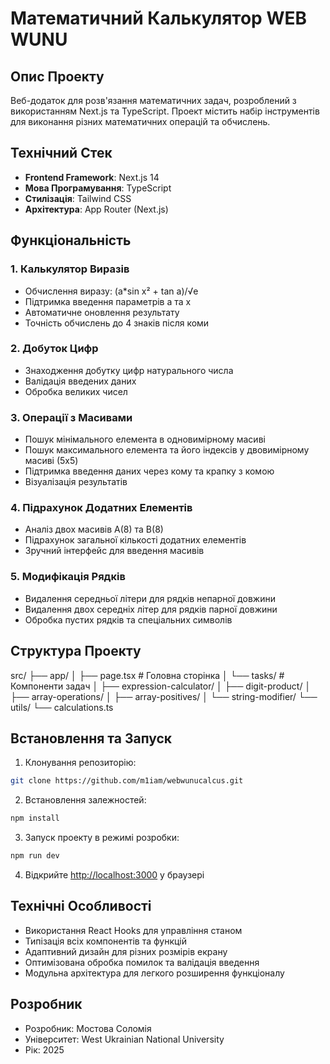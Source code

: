 # Математичний Калькулятор WEB WUNU

## Опис Проекту
Веб-додаток для розв'язання математичних задач, розроблений з використанням Next.js та TypeScript. Проект містить набір інструментів для виконання різних математичних операцій та обчислень.

## Технічний Стек
- **Frontend Framework**: Next.js 14
- **Мова Програмування**: TypeScript
- **Стилізація**: Tailwind CSS
- **Архітектура**: App Router (Next.js)

## Функціональність

### 1. Калькулятор Виразів
- Обчислення виразу: (a*sin x² + tan a)/√e
- Підтримка введення параметрів a та x
- Автоматичне оновлення результату
- Точність обчислень до 4 знаків після коми

### 2. Добуток Цифр
- Знаходження добутку цифр натурального числа
- Валідація введених даних
- Обробка великих чисел

### 3. Операції з Масивами
- Пошук мінімального елемента в одновимірному масиві
- Пошук максимального елемента та його індексів у двовимірному масиві (5x5)
- Підтримка введення даних через кому та крапку з комою
- Візуалізація результатів

### 4. Підрахунок Додатних Елементів
- Аналіз двох масивів A(8) та B(8)
- Підрахунок загальної кількості додатних елементів
- Зручний інтерфейс для введення масивів

### 5. Модифікація Рядків
- Видалення середньої літери для рядків непарної довжини
- Видалення двох середніх літер для рядків парної довжини
- Обробка пустих рядків та спеціальних символів

## Структура Проекту
src/
├── app/
│ ├── page.tsx # Головна сторінка
│ └── tasks/ # Компоненти задач
│ ├── expression-calculator/
│ ├── digit-product/
│ ├── array-operations/
│ ├── array-positives/
│ └── string-modifier/
└── utils/
└── calculations.ts

## Встановлення та Запуск
1. Клонування репозиторію:
```bash
git clone https://github.com/m1iam/webwunucalcus.git
```

2. Встановлення залежностей:
```bash
npm install
```

3. Запуск проекту в режимі розробки:
```bash
npm run dev
```

4. Відкрийте [http://localhost:3000](http://localhost:3000) у браузері

## Технічні Особливості
- Використання React Hooks для управління станом
- Типізація всіх компонентів та функцій
- Адаптивний дизайн для різних розмірів екрану
- Оптимізована обробка помилок та валідація введення
- Модульна архітектура для легкого розширення функціоналу

## Розробник
- Розробник: Мостова Соломія
- Університет: West Ukrainian National University
- Рік: 2025
